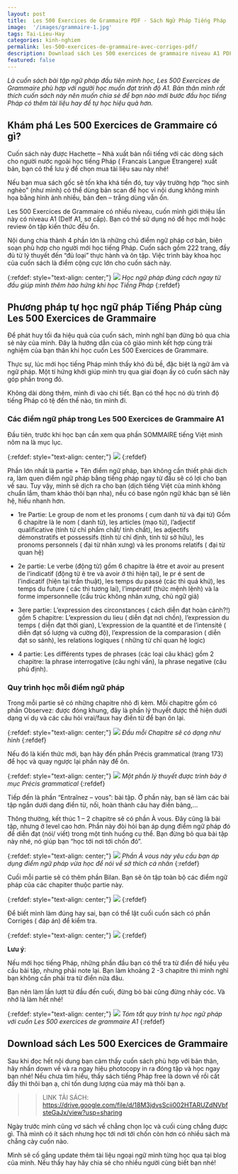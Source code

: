```yaml
---
layout: post
title:  Les 500 Exercices de Grammaire PDF - Sách Ngữ Pháp Tiếng Pháp
image:  '/images/grammaire-1.jpg'
tags: Tai-Lieu-Hay 
categories: kinh-nghiem
permalink: les-500-exercices-de-grammaire-avec-corriges-pdf/
description: Download sách Les 500 exercices de grammaire niveau A1 PDF, giới thiệu và.hướng dẫn cách tự học ngữ pháp Tiếng Pháp trình độ sơ cấp.
featured: false
---
```


_Là cuốn sách bài tập ngữ pháp đầu tiên mình học, Les 500 Exercices de Grammaire phù hợp với người học muốn đạt trình độ A1. Bản thân mình rất thích cuốn sách này nên muốn chia sẻ để bạn nào mới bước đầu học tiếng Pháp có thêm tài liệu hay để tự học hiệu quả hơn._

## Khám phá Les 500 Exercices de Grammaire có gì?

Cuốn sách này được Hachette – Nhà xuất bản nổi tiếng với các dòng sách cho người nước ngoài học tiếng Pháp ( Francais Langue Etrangere) xuất bản, bạn có thể lưu ý để chọn mua tài liệu sau này nhé!

Nếu bạn mua sách gốc sẽ tốn kha khá tiền đó, tuy vậy trường hợp “học sinh nghèo” (như mình) có thể dùng bản scan để học vì nội dung không minh họa bằng hình ảnh nhiều, bản đen – trắng dùng vẫn ổn.

Les 500 Exercices de Grammaire có nhiều niveau, cuốn mình giới thiệu lần này có niveau A1 (Delf A1, sơ cấp). Bạn có thể sử dụng nó để học mới hoặc review ôn tập kiến thức đều ổn.

Nội dung chia thành 4 phần lớn là những chủ điểm ngữ pháp cơ bản, biên soạn phù hợp cho người mới học tiếng Pháp. Cuốn sách gồm 222 trang, đầy đủ từ lý thuyết đến “đủ loại” thực hành và ôn tập. Việc trình bày khoa học của cuốn sách là điểm cộng cực lớn cho cuốn sách này.

{:refdef: style="text-align: center;"}
![](/images/grammaire-2.jpg)
_Học ngữ pháp đúng cách ngay từ đầu giúp mình thêm hào hứng khi học Tiếng Pháp_
{:refdef}

## Phương pháp tự học ngữ pháp Tiếng Pháp cùng Les 500 Exercices de Grammaire

Để phát huy tối đa hiệu quả của cuốn sách, mình nghĩ bạn đừng bỏ qua chia sẻ này của mình. Đây là hướng dẫn của cô giáo mình kết hợp cùng trải nghiệm của bạn thân khi học cuốn Les 500 Exercices de Grammaire.

Thực sự, lúc mới học tiếng Pháp mình thấy khó đủ bề, đặc biệt là ngữ âm và ngữ pháp. Một tí hứng khởi giúp mình trụ qua giai đoạn ấy có cuốn sách này góp phần trong đó.

Không dài dòng thêm, mình đi vào chi tiết. Bạn có thể học nó dù trình độ tiếng Pháp có tệ đến thế nào, tin mình đi.

### Các điểm ngữ pháp trong Les 500 Exercices de Grammaire A1

Đầu tiên, trước khi học bạn cần xem qua phần SOMMAIRE tiếng Việt mình nôm na là mục lục.

{:refdef: style="text-align: center;"}
![](/images/grammaire-3.jpg)
{:refdef}

Phần lớn nhất là partie + Tên điểm ngữ pháp, bạn không cần thiết phải dịch ra, làm quen điểm ngữ pháp bằng tiếng pháp ngay từ đầu sẽ có lợi cho bạn về sau. Tuy vậy, mình sẽ dịch ra cho bạn (dịch tiếng Việt của mình không chuẩn lắm, tham khảo thôi bạn nha), nếu có base ngôn ngữ khác bạn sẽ liên hệ, hiểu nhanh hơn. 

-	1re Partie: Le group de nom et les pronoms ( cụm danh từ và đại từ) Gồm 6 chapitre là le nom ( danh từ), les articles (mạo từ), l’adjectif qualificative (tính từ chỉ phẩm chất/ tính chất), les adjectifs démonstratifs et possessifs (tính từ chỉ định, tính từ sở hữu), les pronoms personnels ( đại từ nhân xưng) và les pronoms relatifs ( đại từ quan hệ)

-	2e partie: Le verbe (động từ) gồm 6 chapitre là être et avoir au present de l’indicatif (động từ ê tre và avoir ở thì hiện tại), le pr é sent de l’indicatif (hiện tại trần thuật), les temps du passé (các thì quá khứ), les temps du future ( các thì tương lai), l’impératif (thức mệnh lệnh) và la forme impersonnelle (cấu trúc không nhân xưng, chủ ngữ giả)

-	3ere partie: L’expression des circonstances ( cách diễn đạt hoàn cảnh?!) gồm 5 chapitre: L’expression du lieu ( diễn đạt nơi chốn), l’expression du temps ( diễn đạt thời gian), L’expression de la quantité et de l’intensité ( diễn đạt số lượng và cường độ), l’expression de la comparasion ( diễn đạt so sánh), les relations logiques ( những từ chỉ quan hệ logic)

-	4 partie: Les différents types de phrases (các loại câu khác) gồm 2 chapitre: la phrase interrogative (câu nghi vấn), la phrase negative (câu phủ định).

### Quy trình học mỗi điểm ngữ pháp

Trong mỗi partie sẽ có những chapitre nhỏ đi kèm. Mỗi chapitre gồm có phần Observez: được đóng khung, đây là phần lý thuyết được thể hiện dưới dạng ví dụ và các câu hỏi vrai/faux hay điền từ để bạn ôn lại.

{:refdef: style="text-align: center;"}
![](/images/grammaire-4.jpg)
_Đầu mỗi Chapitre sẽ có dạng như hình_
{:refdef}

Nếu đó là kiến thức mới, bạn hãy đến phần Précis grammatical (trang 173) để học và quay ngược lại phần này để ôn.

{:refdef: style="text-align: center;"}
![](/images/grammaire-5.jpg)
_Một phần lý thuyết được trình bày ở mục Précis grammatical_
{:refdef}

Tiếp đến là phần “Entraînez – vous”: bài tập. Ở phần này, bạn sẽ làm các bài tập ngắn dưới dạng điền từ, nối, hoàn thành câu hay điền bảng,…

Thông thường, kết thúc 1 – 2 chapitre sẽ có phần À vous. Đây cũng là bài tập, nhưng ở level cao hơn. Phần này đòi hỏi bạn áp dụng điểm ngữ pháp đó để diễn đạt (nói/ viết) trong một tình huống cụ thể. Bạn đừng bỏ qua bài tập này nhé, nó giúp bạn “học tới nơi tới chốn đó”.

{:refdef: style="text-align: center;"}
![](/images/grammaire-6.jpg)
_Phần À vous này yêu cầu bạn áp dụng điểm ngữ pháp vừa học để nói về sở thích cá nhân_
{:refdef}

Cuối mỗi partie sẽ có thêm phần Bilan. Bạn sẽ ôn tập toàn bộ các điểm ngữ pháp của các chapiter thuộc partie này.

{:refdef: style="text-align: center;"}
![](/images/grammaire-7.jpg)
{:refdef}

Để biết mình làm đúng hay sai, bạn có thể lật cuối cuốn sách có phần Corrigés ( đáp án) để kiểm tra.

{:refdef: style="text-align: center;"}
![](/images/grammaire-8.jpg)
{:refdef}

**Lưu ý**:

Nếu mới học tiếng Pháp, những phần đầu bạn có thể tra từ điển để hiểu yêu cầu bài tập, nhưng phải note lại. Bạn làm khoảng 2 -3 chapitre thì mình nghĩ bạn không cần phải tra từ điển nữa đâu.

Bạn nên làm lần lượt từ đầu đến cuối, đừng bỏ bài cũng đừng nhảy cóc. Và nhớ là làm hết nhé!

{:refdef: style="text-align: center;"}
![](/images/grammaire-9.png)
_Tóm tắt quy trình tự học ngữ pháp với cuốn Les 500 exercices de grammaire A1_
{:refdef}

## Download sách Les 500 Exercices de Grammaire

Sau khi đọc hết nội dung bạn cảm thấy cuốn sách phù hợp với bản thân, hãy nhấn down về và ra ngay hiệu photocopy in ra đóng tập và học ngay bạn nhé! Nếu chưa tìm hiểu, thấy sách tiếng Pháp free là down về rồi cất đấy thì thôi bạn ạ, chỉ tốn dung lượng của máy mà thôi bạn ạ.

>> LINK TẢI SÁCH: https://drive.google.com/file/d/18M3jdvsScii002HTARUZdNVbfsteGaJx/view?usp=sharing

Ngày trước mình cũng vơ sách về chẳng chọn lọc và cuối cùng chẳng được gì. Thà mình có ít sách nhưng học tới nơi tới chốn còn hơn có nhiều sách mà chẳng cày cuốn nào.

Mình sẽ cố gắng update thêm tài liệu ngoại ngữ mình từng học qua tại blog của mình. Nếu thấy hay hãy chia sẻ cho nhiều người cùng biết bạn nhé!
